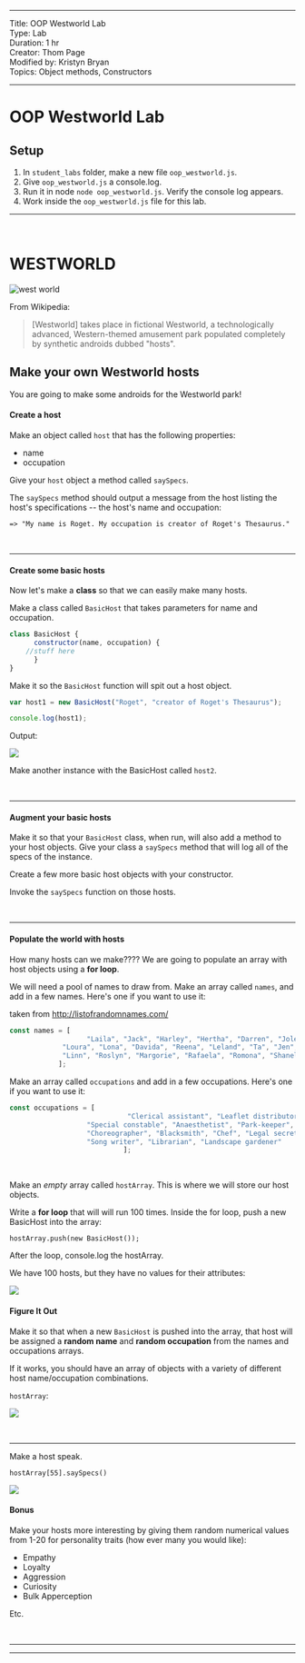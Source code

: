 
<hr>
Title: OOP Westworld Lab<br>
Type: Lab<br>
Duration: 1 hr<br>
Creator: Thom Page<br>
Modified by: Kristyn Bryan<br>
Topics: Object methods, Constructors<br>
<hr>

# OOP Westworld Lab

## Setup

1. In `student_labs` folder, make a new file `oop_westworld.js`.
2. Give `oop_westworld.js` a console.log.
3. Run it in node `node oop_westworld.js`. Verify the console log appears.
4. Work inside the `oop_westworld.js` file for this lab.

<hr>
<br>

# WESTWORLD

![west world](https://i.imgur.com/WXmau06.png)

From Wikipedia:

> [Westworld] takes place in fictional Westworld, a technologically advanced, Western-themed amusement park populated completely by synthetic androids dubbed "hosts".

## Make your own Westworld hosts

You are going to make some androids for the Westworld park!

#### Create a host

Make an object called `host` that has the following properties:

* name
* occupation

Give your `host` object a method called `saySpecs`.

The `saySpecs` method should output a message from the host listing the host's specifications -- the host's name and occupation:

```
=> "My name is Roget. My occupation is creator of Roget's Thesaurus."
```

<br>
<hr>

#### Create some basic hosts

Now let's make a **class** so that we can easily make many hosts.

Make a class called `BasicHost` that takes parameters for name and occupation.

```javascript
class BasicHost {
      constructor(name, occupation) {
	//stuff here
      }
}
```

Make it so the `BasicHost` function will spit out a host object.

```javascript
var host1 = new BasicHost("Roget", "creator of Roget's Thesaurus");
```

```javascript
console.log(host1);
```

Output:

![](https://i.imgur.com/BSerF4b.png)

Make another instance with the BasicHost called `host2`.

<br>
<hr>

#### Augment your basic hosts

Make it so that your `BasicHost` class, when run, will also add a method to your host objects. Give your class a `saySpecs` method that will log all of the specs of the instance.

Create a few more basic host objects with your constructor.

Invoke the `saySpecs` function on those hosts.

<br>
<hr>

#### Populate the world with hosts

How many hosts can we make???? We are going to populate an array with host objects using a **for loop**.

We will need a pool of names to draw from. Make an array called `names`, and add in a few names. Here's one if you want to use it:

taken from http://listofrandomnames.com/

```javascript
const names = [
			       "Laila", "Jack", "Harley", "Hertha", "Darren", "Jolene",
             "Loura", "Lona", "Davida", "Reena", "Leland", "Ta", "Jen",
             "Linn", "Roslyn", "Margorie", "Rafaela", "Romona", "Shanel", "Stan"
            ];
```

Make an array called `occupations` and add in a few occupations. Here's one if you want to use it:

```javascript
const occupations = [
					         "Clerical assistant", "Leaflet distributor", "Landowner",
                   "Special constable", "Anaesthetist", "Park-keeper", "Butler",
                   "Choreographer", "Blacksmith", "Chef", "Legal secretary",
                   "Song writer", "Librarian", "Landscape gardener"
					        ];
```

<br>

Make an _empty_ array called `hostArray`. This is where we will store our host objects.

Write a **for loop** that will will run 100 times.
Inside the for loop, push a new BasicHost into the array:

```
hostArray.push(new BasicHost());
```

After the loop, console.log the hostArray.

We have 100 hosts, but they have no values for their attributes:

![](https://i.imgur.com/3IZ5Vmb.png)

#### Figure It Out

Make it so that when a new `BasicHost` is pushed into the array, that host will be assigned a **random name** and **random occupation** from the names and occupations arrays.

If it works, you should have an array of objects with a variety of different host name/occupation combinations.

`hostArray`:

![](https://i.imgur.com/BKqT6H6.png)

<br>
<hr>

Make a host speak.

`hostArray[55].saySpecs()`

![](https://i.imgur.com/TSJIUzN.png)

#### Bonus

Make your hosts more interesting by giving them random numerical values from 1-20 for personality traits (how ever many you would like):

* Empathy
* Loyalty
* Aggression
* Curiosity
* Bulk Apperception

Etc.

<br>
<hr>
<hr>
